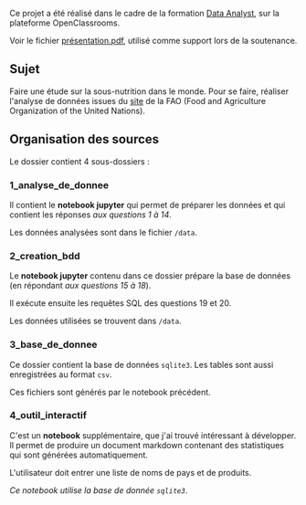 
Ce projet a été réalisé dans le cadre de la formation [Data Analyst](https://openclassrooms.com/fr/paths/65-data-analyst), sur la plateforme OpenClassrooms.

Voir le fichier [présentation.pdf](présentation.pdf), utilisé comme support lors de la soutenance.

## Sujet

Faire une étude sur la sous-nutrition dans le monde. Pour se faire, réaliser l'analyse de données issues du [site](http://www.fao.org/faostat/fr/#data) de la FAO (Food and Agriculture Organization of the United Nations).

## Organisation des sources

Le dossier contient 4 sous-dossiers :

### 1_analyse_de_donnee

Il contient le **notebook jupyter** qui permet de préparer les données et qui contient les réponses *aux questions 1 à 14*.

Les données analysées sont dans le fichier `/data`.

### 2_creation_bdd

Le **notebook jupyter** contenu dans ce dossier prépare la base de données (en répondant *aux questions 15 à 18*).

Il exécute ensuite les requêtes SQL des questions 19 et 20.

Les données utilisées se trouvent dans `/data`.

### 3_base_de_donnee

Ce dossier contient la base de données `sqlite3`. Les tables sont aussi enregistrées au format `csv`.

Ces fichiers sont générés par le notebook précédent.

### 4_outil_interactif

C'est un **notebook** supplémentaire, que j'ai trouvé intéressant à développer. Il permet de produire un document markdown contenant des statistiques qui sont générées automatiquement. 

L'utilisateur doit entrer une liste de noms de pays et de produits.

*Ce notebook utilise la base de donnée `sqlite3`*.
